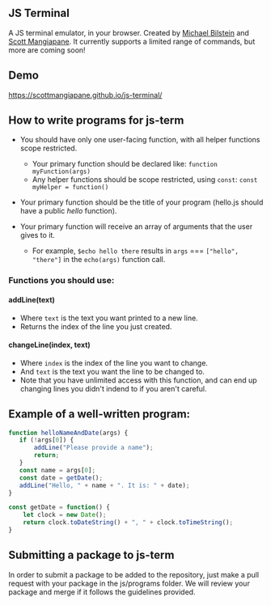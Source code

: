 ## JS Terminal

A JS terminal emulator, in your browser. Created by [Michael Bilstein](https://github.com/Meegul304) and [Scott Mangiapane](https://github.com/scottmangiapane). It currently supports a limited range of commands, but more are coming soon!

## Demo

https://scottmangiapane.github.io/js-terminal/

## How to write programs for js-term

- You should have only one user-facing function, with all helper functions scope restricted.
  - Your primary function should be declared like: `function myFunction(args)`
  - Any helper functions should be scope restricted, using `const`: `const myHelper = function()`
- Your primary function should be the title of your program (hello.js should have a public *hello* function).

- Your primary function will receive an array of arguments that the user gives to it.
  - For example, `$echo hello there` results in `args` === `["hello", "there"]` in the `echo(args)` function call.

### Functions you should use:
#### addLine(text)
- Where `text` is the text you want printed to a new line.
- Returns the index of the line you just created.

#### changeLine(index, text)
- Where `index` is the index of the line you want to change.
- And `text` is the text you want the line to be changed to.
- Note that you have unlimited access with this function, and can end up changing lines you didn't indend to if you aren't careful.

## Example of a well-written program:
```javascript
function helloNameAndDate(args) {
   if (!args[0]) {
       addLine("Please provide a name");
       return;
   }
   const name = args[0];
   const date = getDate();
   addLine("Hello, " + name + ". It is: " + date);
}

const getDate = function() {
    let clock = new Date();
    return clock.toDateString() + ", " + clock.toTimeString();
}
```


## Submitting a package to js-term
In order to submit a package to be added to the repository, just make a pull request with your package in the js/programs folder. We will review your package and merge if it follows the guidelines provided.